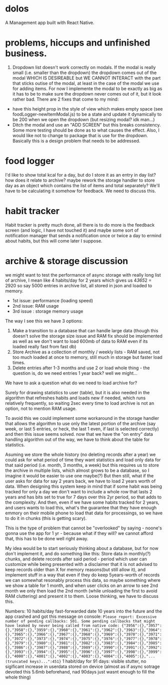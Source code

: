 # dolos

A Management app built with React Native.

# problems, hiccups and unfinished business.

1. Dropdown list doesn't work correctly on modals. If the modal is really small (i.e. smaller than the dropdown) the dropdown comes out of the modal WHICH IS DESIREABLE but WE CANNOT INTERACT with the part that sticks outise of the modal, at least in the case of the modal we use for adding items. For now I implemente the modal to be exactly as big as it has to be to make sure the dropdown never comes out of it, but it look rather bad. There are 2 fixes that come to my mind:

- have this height prop in the style of view which makes empty space (see foodLogger-newItemModal.js) to be a state and update it dynamically to be 200 when we open the dropdown (but resizing modal? idk man...)
- Ditch the modal and use an "ADD SCREEN" but this breaks consistency.
  Some more testing should be done as to what causes the effect. Also, I would like not to change to package that is use for the dropdown. Basically this is a design problem that needs to be addressed.

# food logger

I'd like to show total kcal for a day, but do I store it as an entry in day list? how does it relate to archive? maybe rework the storage handler to store day as an object which contains the list of items and total separately? We'll have to be calculating it somehow for feedback. We need to discuss this.

# habit tracker

Habit tracker is pretty much done, all there is to do more is the feedback screen (and logic, I have not touched it) and maybe some sort of notification manager that sends a notification once or twice a day to ermind about habits, but this will come later I suppose.

# archive & storage discussion

we might want to test the performance of async storage with really long list of archive, I mean like 4 habits/day for 2 years which gives us 4*365*2 = 2920 so say 5000 entries in archive list, all stored in json and loaded to memory.

- 1st issue: performance (loading speed)
- 2nd issue: RAM usage
- 3rd issue : storage memory usage

The way I see this we have 3 options:

1. Make a transition to a database that can handle large data (though this doesn't solve the storage size issue and RAM fix should be implemented as well as we don't want to load 600mb of data to RAM even if its loaded really fast from fast db)
2. Store Archive as a collection of monthly / weekly lists - RAM saved, not too much loaded at once to memory, still much in storage but faster load times.
3. Delete entries after 1-3 months and use 2 or load whole thing - the question is, do we need entries 1 year back? well we might...

We have to ask a question what do we need to load archive for?

Surely for drawing statistics to user (table), but it is also needed in the algorithm that refreshes habits and loads new if needed, which runs relatively frequently, so waiting 2sec every time to load archive is not an option, not to mention RAM usage.

To avoid this we could implement some workaround in the storage handler that allows the algorithm to use only the latest portion of the archive (say week, or last 5 entries, or heck, the last 1 even, if last is selected correctly) and then this issue seems solved. now that we have the "on entry" data handling algorithm out of the way, we have to think about the table for statistics.

Asuming we store the whole history (no deleting records after a year) we could ask for what period of time they want statistics and load only data for that said period (i.e. month, 3 months, a week) but this requires us to store the archive in multiple lists, which almost grows to be a database, so I imagine it would be easier to use one maybe(?)
But then still, what if the user asks for data for say 2 years back, we have to load 2 years worth of data. When designing this system keep in mind that if some habit was being tracked for only a day we don't want to include a whole row that lasts 2 years and has bits set to true for 7 days over this 2yr period, so that adds to the complexity. And then, even if we have some habits tracked for 2 years, and users wants to load this, what's the guarantee that they have enough emmory on their mobile phone to load that data for processings, so we have to do it in chunks (this is getting scary).

This is the type of problem that cannot be "overlooked" by saying - noone's gonna use the app for 1 yr - because what if they will? we cannot afford that, this has to be done well right away.

My idea would be to start seriously thinking about a database, but for now don't implement it, and do something like this:
Store data in monthly(?) chunks, and delete records after said period - period which user can customize while being presented with a disclaimer that it is not advised to keep records older than X for memory reasons(but still allow it), and implement stuff in a way that even if they do keep 5years-worth of records we can somewhat resonably process this data, so maybe something where we show a table for 1 month, and when user clicks on an arrow to see 2nd month we only then load the 2nd month (while unloading the first to avoid RAM cluttering) and present it to them. Loose thinking, we have to discuss this.

Numbers:
10 habits/day fast-forwarded date 10 years into the future and the app crashed and got this message on console:
`Please report: Excessive number of pending callbacks: 501. Some pending callbacks that might have leaked by never being called from native code: {"3956":{},"3957":{},"3958":{},"3959":{},"3960":{},"3961":{},"3962":{},"3963":{},"3964":{},"3965":{},"3966":{},"3967":{},"3968":{},"3969":{},"3970":{},"3971":{},"3972":{},"3973":{},"3974":{},"3975":{},"3976":{},"3977":{},"3978":{},"3979":{},"3980":{},"3981":{},"3982":{},"3983":{},"3984":{},"3985":{},"3986":{},"3987":{},"3988":{},"3989":{},"3990":{},"3991":{},"3992":{},"3993":{},"3994":{},"3995":{},"3996":{},"3997":{},"3998":{},"3999":{},"4000":{},"4001":{},"4002":{},"4003":{},"4004":{},"4005":{},"...(truncated keys)...":451}`
1 habit/day for 91 days: visible stutter, no sigificant increase in userdata stored on device (almost as if async sotrage devoted this 5.6mb beforehand, nad 90days just wasnt enough to fill the whole thing)
